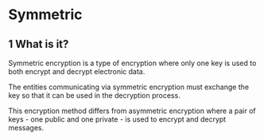 # Symmetric
## 1 What is it?
Symmetric encryption is a type of encryption where only one key is used to both encrypt and decrypt electronic data.

The entities communicating via symmetric encryption must exchange the key so that it can be used in the decryption process.

This encryption method differs from asymmetric encryption where a pair of keys - one public and one private - is used to encrypt and decrypt messages.
